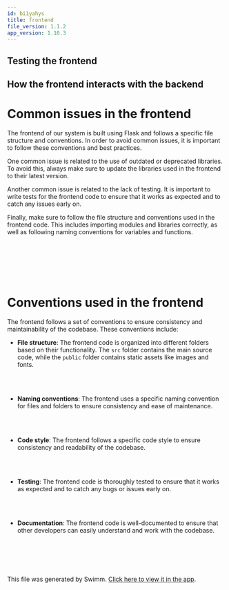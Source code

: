 ```yaml
---
id: bi1yahys
title: frontend
file_version: 1.1.2
app_version: 1.10.3
---
```


## Testing the frontend

## How the frontend interacts with the backend

# Common issues in the frontend

The frontend of our system is built using Flask and follows a specific file structure and conventions. In order to avoid common issues, it is important to follow these conventions and best practices.

One common issue is related to the use of outdated or deprecated libraries. To avoid this, always make sure to update the libraries used in the frontend to their latest version.

Another common issue is related to the lack of testing. It is important to write tests for the frontend code to ensure that it works as expected and to catch any issues early on.

Finally, make sure to follow the file structure and conventions used in the frontend code. This includes importing modules and libraries correctly, as well as following naming conventions for variables and functions.

<br/>



<br/>

<br/>

<br/>

<br/>

# Conventions used in the frontend

The frontend follows a set of conventions to ensure consistency and maintainability of the codebase. These conventions include:

*   **File structure**: The frontend code is organized into different folders based on their functionality. The `src` folder contains the main source code, while the `public` folder contains static assets like images and fonts.

<br/>



<br/>

*   **Naming conventions**: The frontend uses a specific naming convention for files and folders to ensure consistency and ease of maintenance.

<br/>



<br/>

*   **Code style**: The frontend follows a specific code style to ensure consistency and readability of the codebase.

<br/>



<br/>

*   **Testing**: The frontend code is thoroughly tested to ensure that it works as expected and to catch any bugs or issues early on.

<br/>



<br/>

*   **Documentation**: The frontend code is well-documented to ensure that other developers can easily understand and work with the codebase.

<br/>



<br/>

<br/>

<br/>

This file was generated by Swimm. [Click here to view it in the app](https://swimm-web-app.web.app/repos/Z2l0aHViJTNBJTNBZmxhc2slM0ElM0FuYWRhdi1zd2ltbQ==/docs/bi1yahys).
